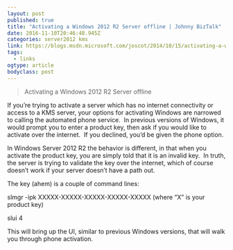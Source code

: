 ```yaml
---
layout: post 
published: true 
title: "Activating a Windows 2012 R2 Server offline | Johnny BizTalk" 
date: 2016-11-10T20:46:48.945Z 
categories: server2012 kms 
link: https://blogs.msdn.microsoft.com/joscot/2014/10/15/activating-a-windows-2012-r2-server-offline/ 
tags:
  - links
ogtype: article 
bodyclass: post 
---
```


> Activating a Windows 2012 R2 Server offline

If you’re trying to activate a server which has no internet connectivity or access to a KMS server, your options for activating Windows are narrowed to calling the automated phone service.  In previous versions of Windows, it would prompt you to enter a product key, then ask if you would like to activate over the internet.  If you declined, you’d be given the phone option.

In Windows Server 2012 R2 the behavior is different, in that when you activate the product key, you are simply told that it is an invalid key.  In truth, the server is trying to validate the key over the internet, which of course doesn’t work if your server doesn’t have a path out.

The key (ahem) is a couple of command lines:

slmgr -ipk XXXXX-XXXXX-XXXXX-XXXXX-XXXXX (where “X” is your product key)

slui 4

This will bring up the UI, similar to previous Windows versions, that will walk you through phone activation.

